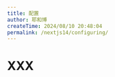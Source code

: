 ```yaml
---
title: 配置
author: 耶和博
createTime: 2024/08/10 20:48:04
permalink: /nextjs14/configuring/
---
```


# XXX